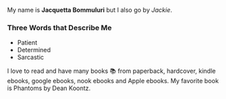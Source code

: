 My name is **Jacquetta Bommuluri** but I also go by _*Jackie*_.

### Three Words that Describe Me
* Patient
* Determined
* Sarcastic

I love to read and have many books :books: from paperback, hardcover, kindle ebooks, google ebooks, nook ebooks and Apple ebooks. My favorite book is Phantoms by Dean Koontz.